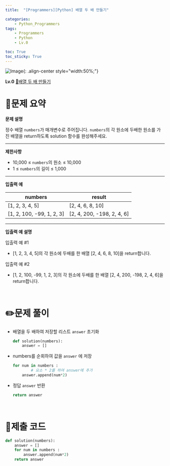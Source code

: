 ```yaml
---
title:  "[Programmers][Python] 배열 두 배 만들기"

categories: 
    - Python_Programmers
tags: 
    - Programmers
    - Python
    - Lv.0

toc: True
toc_sticky: True
---
```

![Image](https://github.com/user-attachments/assets/61171657-416b-4bc4-a74a-f29ecd4b43b5){: .align-center style="width:50%;"}

**Lv.0**
[🔗배열 두 배 만들기](https://school.programmers.co.kr/learn/courses/30/lessons/120809)

# 📝문제 요약
**문제 설명**

정수 배열 `numbers`가 매개변수로 주어집니다. `numbers`의 각 원소에 두배한 원소를 가진 배열을 return하도록 solution 함수를 완성해주세요.

---

**제한사항**

- 10,000 ≤ `numbers`의 원소 ≤ 10,000
- 1 ≤ `numbers`의 길이 ≤ 1,000

---

**입출력 예**

| numbers | result |
| --- | --- |
| [1, 2, 3, 4, 5] | [2, 4, 6, 8, 10] |
| [1, 2, 100, -99, 1, 2, 3] | [2, 4, 200, -198, 2, 4, 6] |

---

**입출력 예 설명**

입출력 예 #1

- [1, 2, 3, 4, 5]의 각 원소에 두배를 한 배열 [2, 4, 6, 8, 10]을 return합니다.

입출력 예 #2

- [1, 2, 100, -99, 1, 2, 3]의 각 원소에 두배를 한 배열 [2, 4, 200, -198, 2, 4, 6]을 return합니다.


<br>

# ✏️문제 풀이
- 배열을 두 배하여 저장할 리스트 `answer` 초기화
    
    ```python
    def solution(numbers):
        answer = []
    ```
    
- numbers를 순회하여 값을 `answer` 에 저장
    
    ```python
    for num in numbers :
    		# 요소 * 2를 하여 answer에 추가
        answer.append(num*2)
    ```
    
- 정답 `answer` 반환
    
    ```python
    return answer
    ```

<br>

# 💯제출 코드
```python
def solution(numbers):
    answer = []
    for num in numbers :
        answer.append(num*2)
    return answer
```
